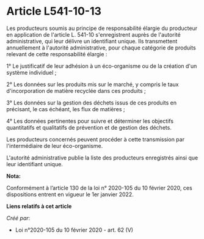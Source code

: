 # Article L541-10-13

Les producteurs soumis au principe de responsabilité élargie du producteur en application de l'article L. 541-10
s'enregistrent auprès de l'autorité administrative, qui leur délivre un identifiant unique. Ils transmettent annuellement à
l'autorité administrative, pour chaque catégorie de produits relevant de cette responsabilité élargie :

1° Le justificatif de leur adhésion à un éco-organisme ou de la création d'un système individuel ;

2° Les données sur les produits mis sur le marché, y compris le taux d'incorporation de matière recyclée dans ces produits ;

3° Les données sur la gestion des déchets issus de ces produits en précisant, le cas échéant, les flux de matières ;

4° Les données pertinentes pour suivre et déterminer les objectifs quantitatifs et qualitatifs de prévention et de gestion
des déchets.

Les producteurs concernés peuvent procéder à cette transmission par l'intermédiaire de leur éco-organisme.

L'autorité administrative publie la liste des producteurs enregistrés ainsi que leur identifiant unique.

**Nota:**

Conformément à l’article 130 de la loi n° 2020-105 du 10 février 2020, ces dispositions entrent en vigueur le 1er janvier
2022.

**Liens relatifs à cet article**

_Créé par_:

  - Loi n°2020-105 du 10 février 2020 - art. 62 (V)
